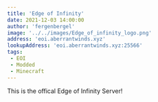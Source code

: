 ```yaml
---
title: 'Edge of Infinity'
date: 2021-12-03 14:00:00
author: 'fergenbergel'
image: '../../images/Edge_of_infinity_logo.png'
address: 'eoi.aberrantwinds.xyz'
lookupAddress: 'eoi.aberrantwinds.xyz:25566'
tags: 
 - EOI
 - Modded
 - Minecraft
---
```


This is the offical Edge of Infinity Server!